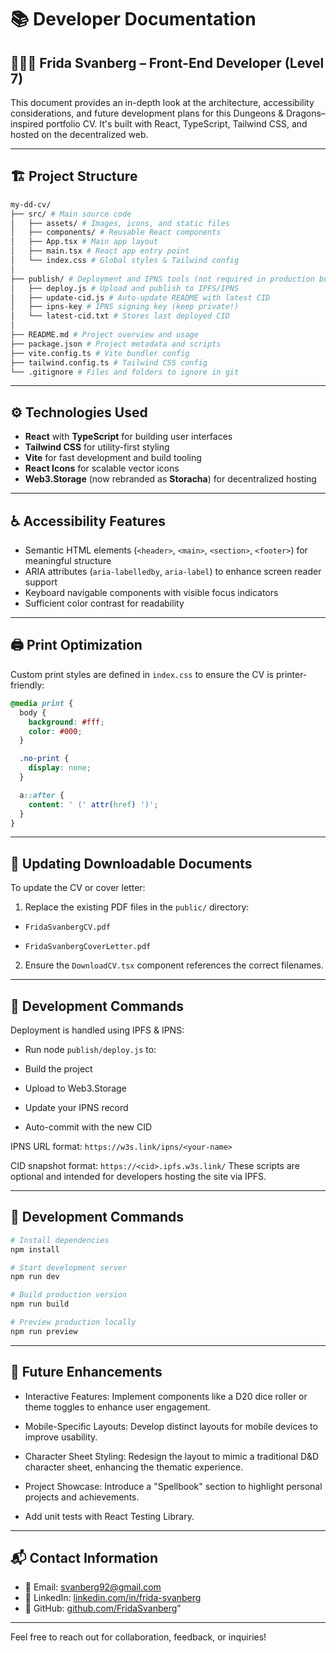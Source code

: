 # 📚 Developer Documentation

## 🧝🏾‍♂️ Frida Svanberg – Front-End Developer (Level 7)

This document provides an in-depth look at the architecture, accessibility considerations, and future development plans for this Dungeons & Dragons–inspired portfolio CV. It's built with React, TypeScript, Tailwind CSS, and hosted on the decentralized web.

---

## 🏗️ Project Structure

```bash
my-dd-cv/
├── src/ # Main source code
│   ├── assets/ # Images, icons, and static files
│   ├── components/ # Reusable React components
│   ├── App.tsx # Main app layout
│   ├── main.tsx # React app entry point
│   └── index.css # Global styles & Tailwind config
│
├── publish/ # Deployment and IPNS tools (not required in production build)
│   ├── deploy.js # Upload and publish to IPFS/IPNS
│   ├── update-cid.js # Auto-update README with latest CID
│   ├── ipns-key # IPNS signing key (keep private!)
│   └── latest-cid.txt # Stores last deployed CID
│
├── README.md # Project overview and usage
├── package.json # Project metadata and scripts
├── vite.config.ts # Vite bundler config
├── tailwind.config.ts # Tailwind CSS config
└── .gitignore # Files and folders to ignore in git
```

---

## ⚙️ Technologies Used

- **React** with **TypeScript** for building user interfaces
- **Tailwind CSS** for utility-first styling
- **Vite** for fast development and build tooling
- **React Icons** for scalable vector icons
- **Web3.Storage** (now rebranded as **Storacha**) for decentralized hosting

---

## ♿ Accessibility Features

- Semantic HTML elements (`<header>`, `<main>`, `<section>`, `<footer>`) for meaningful structure
- ARIA attributes (`aria-labelledby`, `aria-label`) to enhance screen reader support
- Keyboard navigable components with visible focus indicators
- Sufficient color contrast for readability

---

## 🖨️ Print Optimization

Custom print styles are defined in `index.css` to ensure the CV is printer-friendly:

```css
@media print {
  body {
    background: #fff;
    color: #000;
  }

  .no-print {
    display: none;
  }

  a::after {
    content: ' (' attr(href) ')';
  }
}
```

---

## 📄 Updating Downloadable Documents

To update the CV or cover letter:

1. Replace the existing PDF files in the `public/` directory:

- `FridaSvanbergCV.pdf`

- `FridaSvanbergCoverLetter.pdf`

2. Ensure the `DownloadCV.tsx` component references the correct filenames.

---

## 🚀 Development Commands

Deployment is handled using IPFS & IPNS:

- Run node `publish/deploy.js` to:

- Build the project

- Upload to Web3.Storage

- Update your IPNS record

- Auto-commit with the new CID

IPNS URL format:
`https://w3s.link/ipns/<your-name>`

CID snapshot format:
`https://<cid>.ipfs.w3s.link/`
These scripts are optional and intended for developers hosting the site via IPFS.

---

## 🧠 Development Commands

```bash
# Install dependencies
npm install

# Start development server
npm run dev

# Build production version
npm run build

# Preview production locally
npm run preview
```

---

## 🔮 Future Enhancements

- Interactive Features: Implement components like a D20 dice roller or theme toggles to enhance user engagement.

- Mobile-Specific Layouts: Develop distinct layouts for mobile devices to improve usability.

- Character Sheet Styling: Redesign the layout to mimic a traditional D&D character sheet, enhancing the thematic experience.

- Project Showcase: Introduce a "Spellbook" section to highlight personal projects and achievements.

- Add unit tests with React Testing Library.

---

## 📬 Contact Information

- 📧 Email: [svanberg92@gmail.com](mailto:svanberg92@gmail.com)
- 💼 LinkedIn: [linkedin.com/in/frida-svanberg](https://www.linkedin.com/in/frida-svanberg)
- 🐙 GitHub: [github.com/FridaSvanberg](https://github.com/FridaSvanberg)”

---

Feel free to reach out for collaboration, feedback, or inquiries!
